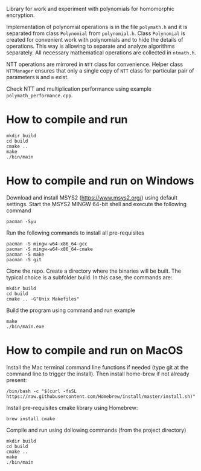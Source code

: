 Library for work and experiment with polynomials for homomorphic encryption. 

Implementation of polynomial operations is in the file `polymath.h` and it is separated from class `Polynomial` from `polynomial.h`. 
Class `Polynomial` is created for convenient work with polynomials and to hide the details of operations. 
This way is allowing to separate and analyze algorithms separately. All necessary mathematical operations are collected in `ntmath.h`.

NTT operations are mirrored in `NTT` class for convenience. Helper class `NTTManager` ensures that only a single copy of `NTT` class for particular pair of parameters `N` and `m` exist.

Check NTT and multiplication performance using example `polymath_performance.cpp`.

# How to compile and run

```
mkdir build
cd build
cmake ..
make 
./bin/main
```

# How to compile and run on Windows

Download and install MSYS2 (https://www.msys2.org/) using default settings. Start the MSYS2 MINGW 64-bit shell and execute the following command
```
pacman -Syu
```
Run the following commands to install all pre-requisites
```
pacman -S mingw-w64-x86_64-gcc
pacman -S mingw-w64-x86_64-cmake
pacman -S make
pacman -S git
```
Clone the repo. Create a directory where the binaries will be built. The typical choice is a subfolder build. In this case, the commands are:
```
mkdir build
cd build
cmake .. -G"Unix Makefiles"
```
Build the program using command and run example
```
make
./bin/main.exe
```
# How to compile and run on MacOS

Install the Mac terminal command line functions if needed (type git at the command line to trigger the install). Then install home-brew if not already present:
```
/bin/bash -c "$(curl -fsSL https://raw.githubusercontent.com/Homebrew/install/master/install.sh)"
```
Install pre-requisites cmake library using Homebrew:
```
brew install cmake
```
Compile and run using dollowing commands (from the project directory)
```
mkdir build
cd build
cmake ..
make 
./bin/main
```
